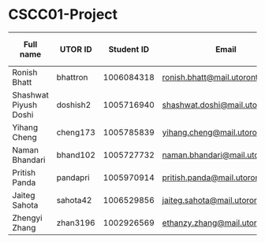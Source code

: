 # CSCC01-Project

| Full name             | UTOR ID  | Student ID | Email                           | Best Way to Contact | Discord Username        |
|-----------------------|----------|------------|---------------------------------|---------------------|-------------------------|
| Ronish Bhatt          | bhattron | 1006084318 | ronish.bhatt@mail.utoronto.ca   | Discord             | Petrichor#0146          |
| Shashwat Piyush Doshi | doshish2 | 1005716940 | shashwat.doshi@mail.utoronto.ca | Discord             | 8bit1byte#1756          |
| Yihang Cheng          | cheng173 | 1005785839 | yihang.cheng@mail.utoronto.ca   | Discord             | maptory#7827            |
| Naman Bhandari        | bhand102 | 1005727732 | naman.bhandari@mail.utoronto.ca | Discord             | Naman#3632              |
| Pritish Panda         | pandapri | 1005970914 | pritish.panda@mail.utoronto.ca  | WhatsApp            | Lordpritish#3449        |
| Jaiteg Sahota         | sahota42 | 1006529856 | jaiteg.sahota@mail.utoronto.ca  | Discord             | Ethan Zhang#0756        |
| Zhengyi Zhang         | zhan3196 | 1002926569 | ethanzy.zhang@mail.utoronto.ca  | Discord             | Jai ThegoodStudent#0053 |